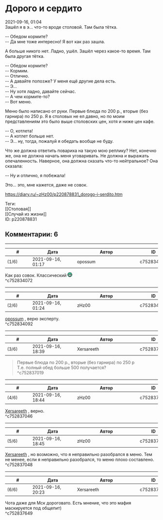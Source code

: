 Дорого и сердито
================

  
2021-09-16, 01:04  
 Зашёл я в э... что-то вроде столовой. Там была тётка.   
   
 -- Обедом кормите?   
 -- Да мне тоже интересно! Я вот как раз зашла.   
   
 А больше никого нет. Ладно, ушёл. Зашёл через какое-то время. Там была другая тётка.   
   
 -- Обедом кормите?   
 -- Кормим.   
 -- Отлично.   
 -- А давайте попозже? У меня ещё другие дела есть.   
 -- Э...   
 -- Ну хотя ладно, давайте сейчас.   
 -- А чем кормите-то?   
 -- Вот меню.   
   
 Меню было написано от руки. Первые блюда по 200 р., вторые (без гарнира) по 250 р. Я в столовых не ел давно, но по моим представлениям это было выше столовских цен, хотя и ниже цен кафе.   
   
 -- О, котлета!   
 -- А котлет больше нет.   
 -- Э... ну, тогда, пожалуй я обедать вообще не буду.   
   
 Что же должна ответить повариха на такую мою реплику? Нет, конечно же, она не должна начать меня уговаривать. Не должна и выражать опечаленность. Наверное, она должна сказать что-то нейтральное? Она сказала:   
   
 -- Ну и отлично, я побежала!   
   
 Это... это, мне кажется, даже не совок.   
  
<https://diary.ru/~zHz00/p220878831_dorogo-i-serdito.htm>  
  
Теги:  
[[Столовая]]  
[[Случай из жизни]]  
ID: p220878831  


Комментарии: 6
--------------

  


---



|         #         |              Дата              |                     Автор                     |           ID           |
| --- | --- | --- | --- |
| (1/6) | 2021-09-16, 01:17 | opossum | c752834072 |

  
 Как раз совок. Классический ![:D](pics/1131.gif)   
 ^c752834072

---



|         #         |              Дата              |                     Автор                     |           ID           |
| --- | --- | --- | --- |
| (2/6) | 2021-09-16, 01:24 | zHz00 | c752834092 |

  
  [opossum](https://pssm.diary.ru "змей о двух головах")  , верю эксперту.   
 ^c752834092

---



|         #         |              Дата              |                     Автор                     |           ID           |
| --- | --- | --- | --- |
| (3/6) | 2021-09-16, 18:39 | Xersareeth | c752837019 |

  
 > Первые блюда по 200 р., вторые (без гарнира) по 250 р   
 Т.е. полный обед больше 500 получается?   
 ^c752837019

---



|         #         |              Дата              |                     Автор                     |           ID           |
| --- | --- | --- | --- |
| (4/6) | 2021-09-16, 18:44 | zHz00 | c752837046 |

  
  [Xersareeth](https://BurrowDeclassified.diary.ru "One more fang")  , верно.   
 ^c752837046

---



|         #         |              Дата              |                     Автор                     |           ID           |
| --- | --- | --- | --- |
| (5/6) | 2021-09-16, 18:45 | zHz00 | c752837048 |

  
  [Xersareeth](https://BurrowDeclassified.diary.ru "One more fang")  , но возможно, что я неправильно разобрался в меню. Тем не менее, если я неправильно разобрался, то меню плохо составлено.   
 ^c752837048

---



|         #         |              Дата              |                     Автор                     |           ID           |
| --- | --- | --- | --- |
| (6/6) | 2021-09-16, 20:23 | Xersareeth | c752837649 |

  
 Чота даже для Мск дороговато. Есть мнение, что это мафия маскируется под общепит)   
 ^c752837649